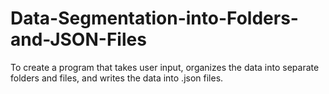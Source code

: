 # Data-Segmentation-into-Folders-and-JSON-Files
To create a program that takes user input, organizes the data into separate folders and files, and writes the data into .json files.
